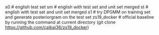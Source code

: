 s0 # english test set
sm # english with test set and unit set merged
st # english with test set and unit set merged
s1 # try DPGMM on training set and generate posteriorgram on the test set
zs19_docker # official baseline by running the command at current directory (git clone https://github.com/caibai36/zs19_docker)
